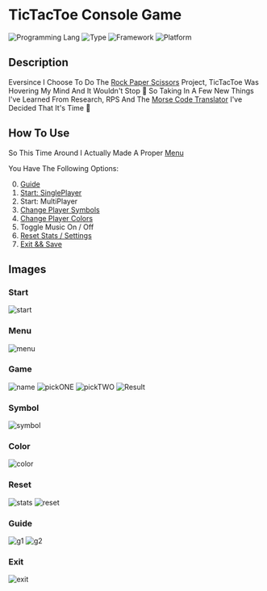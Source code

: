 # TicTacToe Console Game
![Programming Lang](https://img.shields.io/badge/Language-C%23-brightgreen)
![Type](https://img.shields.io/badge/Type-Console-8d32a8)
![Framework](https://img.shields.io/badge/Framework-.Net%207.0-%23034efc)
![Platform](https://img.shields.io/badge/Platform-Windows-informational)

## Description
Eversince I Choose To Do The [Rock Paper Scissors](https://github.com/DrNeonsy/CSharp_Console-Rock-Paper-Scissors) Project, TicTacToe Was Hovering My Mind And It Wouldn't Stop 🤪 So Taking In A Few New Things I've Learned From Research, RPS And The [Morse Code Translator](https://github.com/DrNeonsy/CSharp_Console-Morse-Code-Translator) I've Decided That It's Time 🥁

## How To Use

So This Time Around I Actually Made A Proper [Menu](#menu)

You Have The Following Options:

0. [Guide](#guide)
1. [Start: SinglePlayer](#game)
2. Start: MultiPlayer
3. [Change Player Symbols](#symbol)
4. [Change Player Colors](#color)
5. Toggle Music On / Off
6. [Reset Stats / Settings](#reset)
7. [Exit && Save](#exit)


## Images

### Start
![start](https://user-images.githubusercontent.com/118444485/204050905-49492803-91c4-4d9e-aaac-6a4f95416d1c.jpg)

### Menu
![menu](https://user-images.githubusercontent.com/118444485/204050865-29a84661-2255-4f68-be20-c0d4b3065977.jpg)

### Game
![name](https://user-images.githubusercontent.com/118444485/204050873-a099a913-f482-47c3-87c5-5cf20932d23c.jpg)
![pickONE](https://user-images.githubusercontent.com/118444485/204050882-5e1b0e19-1e33-41a3-803a-d78cb4fd0336.jpg)
![pickTWO](https://user-images.githubusercontent.com/118444485/204050887-88966988-07f8-4ee1-9dc5-92acf9c17fff.jpg)
![Result](https://user-images.githubusercontent.com/118444485/204050896-e16d3969-ac5c-43ef-ab39-02765f10ffd7.jpg)


### Symbol
![symbol](https://user-images.githubusercontent.com/118444485/204050916-1610d7a7-cca0-4455-9001-6f795635bb97.jpg)

### Color
![color](https://user-images.githubusercontent.com/118444485/204050924-a5ecc136-5f90-4327-b122-db5b0d167d07.jpg)

### Reset
![stats](https://user-images.githubusercontent.com/118444485/204050942-afe54799-ce7e-4aab-b7e9-fef051555154.jpg)
![reset](https://user-images.githubusercontent.com/118444485/204050947-17c6beef-6620-416c-80a5-09cac2c2c4da.jpg)

### Guide
![g1](https://user-images.githubusercontent.com/118444485/204050958-2f29b1ee-5963-4a1c-915d-f7a26c0b9f4f.jpg)
![g2](https://user-images.githubusercontent.com/118444485/204050965-b94edefc-336d-44ce-a631-34ebb49aa434.jpg)

### Exit
![exit](https://user-images.githubusercontent.com/118444485/204050974-9868912b-8827-427d-933a-0ea0d47c7455.jpg)
